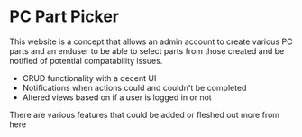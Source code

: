# PC Part Picker

This website is a concept that allows an admin account to create various PC parts and an enduser to be able to select parts from those created and be notified of potential compatability issues.

- CRUD functionality with a decent UI
- Notifications when actions could and couldn't be completed
- Altered views based on if a user is logged in or not

There are various features that could be added or fleshed out more from here